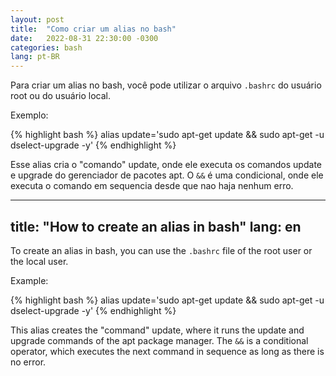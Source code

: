 ```yaml
---
layout: post
title:  "Como criar um alias no bash"
date:   2022-08-31 22:30:00 -0300
categories: bash
lang: pt-BR
---
```


Para criar um alias no bash, você pode utilizar o arquivo `.bashrc` do usuário root ou do usuário local.

Exemplo:

{% highlight bash %}
alias update='sudo apt-get update && sudo apt-get -u dselect-upgrade -y'
{% endhighlight %}

Esse alias cria o "comando" update, onde ele executa os comandos update e upgrade do gerenciador de pacotes apt. O `&&` é uma condicional, onde ele executa o comando em sequencia desde que nao haja nenhum erro.

---
title:  "How to create an alias in bash"
lang: en
---

To create an alias in bash, you can use the `.bashrc` file of the root user or the local user.

Example:

{% highlight bash %}
alias update='sudo apt-get update && sudo apt-get -u dselect-upgrade -y'
{% endhighlight %}

This alias creates the "command" update, where it runs the update and upgrade commands of the apt package manager. The `&&` is a conditional operator, which executes the next command in sequence as long as there is no error.
